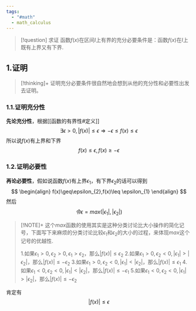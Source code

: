 ```yaml
---
tags:
  - "#math"
  - math_calculus
---
```


> [!question] 求证
> 函数$f(x)$在区间$I$上有界的充分必要条件是：函数$f(x)$在$I$上既有上界又有下界.
## 1.证明
> [!thinking]+
> 证明充分必要条件很自然地会想到从他的充分性和必要性出发去证明。
### 1.1.证明充分性
**先论充分性**，根据[[函数的有界性#定义]]$$\exists\epsilon>0,|f(x)|\leq\epsilon \Rightarrow-\epsilon\leq f(x)\leq\epsilon$$
所以说$f(x)$有上界和下界$$f(x)\leq\epsilon,f(x)\geq-\epsilon$$
### 1.2.证明必要性
**再论必要性**，假如说函数$f(x)$有上界$\epsilon_{1}$，有下界$\epsilon_{2}$的话可以得到
$$
\begin{align}
f(x)\geq\epsilon_{2},f(x)\leq \epsilon_{1}
\end{align}
$$
然后
$$
令\epsilon=max(|\epsilon_{1}|,|\epsilon_{2}|)
$$

> [!NOTE]+ 这个$max$函数的使用其实是这种分类讨论比大小操作的简化记号，下面写下来麻烦的分类讨论比较$\epsilon_{1}$和$\epsilon_{2}$的大小的过程，来体现$max$这个记号的优越性.
> 
> 1.如果$\epsilon_{1}>0, \epsilon_{2}>0,\epsilon_{1}>\epsilon_{2}$，那么$|f(x)|\leq\epsilon_{2}$
> 2.如果$\epsilon_{1}>0,\epsilon_{2}<0,|\epsilon_{1}|>|\epsilon_{2}|$，那么$|f(x)|\leq-\epsilon_{2}$
> 3.如果$\epsilon_{1}>0,\epsilon_{2}<0,|\epsilon_{1}|<|\epsilon_{2}|$，那么$|f(x)|\leq\epsilon_{1}$
> 4.如果$\epsilon_{1}<0,\epsilon_{2}<0,|\epsilon_{1}|<|\epsilon_{2}|$，那么$|f(x)|\leq-\epsilon_{1}$
> 5.如果$\epsilon_{1}<0,\epsilon_{2}<0,|\epsilon_{1}|>|\epsilon_{2}|$，那么$|f(x)|\leq-\epsilon_{2}$

肯定有
$$
|f(x)|\leq\epsilon
$$
